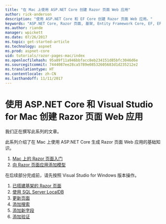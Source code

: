 ```yaml
---
title: "在 Mac 上使用 ASP.NET Core 创建 Razor 页面 Web 应用"
author: rick-anderson
description: "使用 ASP.NET Core 和 EF Core 创建 Razor 页面 Web 应用。"
keywords: "ASP.NET Core, Razor 页面, 基架, Entity Framework Core, EF, EF Core, 数据库, mac, macOS, Visual Studio for Mac"
ms.author: riande
manager: wpickett
ms.date: 07/26/2017
ms.topic: get-started-article
ms.technology: aspnet
ms.prod: aspnet-core
uid: tutorials/razor-pages-mac/index
ms.openlocfilehash: 95a89f11a946bbfacc8eb234151d85bfc3046d6e
ms.sourcegitcommit: 7444087ee28ca5789e08532605683d1d235212e2
ms.translationtype: HT
ms.contentlocale: zh-CN
ms.lasthandoff: 11/11/2017
---
```

# <a name="create-a-razor-pages-web-app-with-aspnet-core-and-visual-studio-for-mac"></a>使用 ASP.NET Core 和 Visual Studio for Mac 创建 Razor 页面 Web 应用

我们正在撰写此系列的文章。

此系列介绍了在 Mac 上使用 ASP.NET Core 生成 Razor 页面 Web 应用的基础知识。

1. [Mac 上的 Razor 页面入门](xref:tutorials/razor-pages-mac/razor-pages-start)
1. [向 Razor 页面应用添加模型](xref:tutorials/razor-pages-mac/model)


在后续部分完成前，请先按照 Visual Studio for Windows 版本操作。

1. [已搭建基架的 Razor 页面](xref:tutorials/razor-pages/page)
1. [使用 SQL Server LocalDB](xref:tutorials/razor-pages/sql)
1. [更新页面](xref:tutorials/razor-pages/da1)
1. [添加搜索](xref:tutorials/razor-pages/search)
1. [添加新字段](xref:tutorials/razor-pages/new-field)
1. [添加验证](xref:tutorials/razor-pages/validation)
